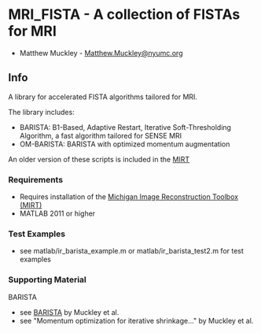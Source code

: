 # MRI_FISTA - A collection of FISTAs for MRI

 - Matthew Muckley - Matthew.Muckley@nyumc.org

## Info

A library for accelerated FISTA algorithms tailored for MRI.

The library includes:

 - BARISTA: B1-Based, Adaptive Restart, Iterative Soft-Thresholding
   Algorithm, a fast algorithm tailored for SENSE MRI
 - OM-BARISTA: BARISTA with optimized momentum augmentation

An older version of these scripts is included in the [MIRT](https://web.eecs.umich.edu/~fessler/code/)

### Requirements

 - Requires installation of the [Michigan Image Reconstruction Toolbox (MIRT)](https://web.eecs.umich.edu/~fessler/code/)
 - MATLAB 2011 or higher

### Test Examples

 - see matlab/ir_barista_example.m or matlab/ir_barista_test2.m for test 
   examples

### Supporting Material

BARISTA
 - see [BARISTA](http://doi.org/10.1109/TMI.2014.2363034) by Muckley et al.
 - see "Momentum optimization for iterative shrinkage..." by Muckley et al.
